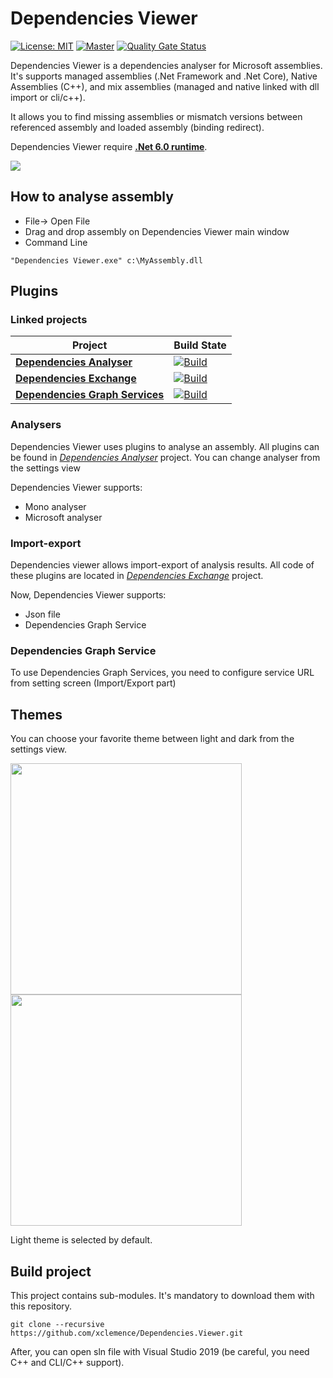 # Dependencies Viewer

[![License: MIT](https://img.shields.io/badge/License-MIT-yellow.svg)](/LICENSE)
[![Master][github-actions-badge]][github-actions]
[![Quality Gate Status][sonar-badge]][sonar-url]

Dependencies Viewer is a dependencies analyser for Microsoft assemblies. It's supports managed assemblies (.Net Framework and .Net Core), Native Assemblies (C++), and mix assemblies (managed and native linked with dll import or cli/c++).

It allows you to find missing assemblies or mismatch versions between referenced assembly and loaded assembly (binding redirect).

Dependencies Viewer require [**.Net 6.0 runtime**](https://dotnet.microsoft.com/download/dotnet/6.0).

<img src="doc/images/viewer-dark.png"/>

## How to analyse assembly 
- File-> Open File
- Drag and drop assembly on Dependencies Viewer main window
- Command Line 
```
"Dependencies Viewer.exe" c:\MyAssembly.dll
```

## Plugins

### Linked projects
|        Project                                        |                Build State                                | 
| ----------------------------------------------------- | --------------------------------------------------------- | 
| [**Dependencies Analyser**][analyser-url]             |      [![Build][analyser-badge]][analyser-url]             | 
| [**Dependencies Exchange**][exchange-url]             |      [![Build][exchange-badge]][exchange-url]             | 
| [**Dependencies Graph Services**][graph-service-url]  |      [![Build][graph-service-badge]][graph-service-url]   | 

### Analysers

Dependencies Viewer uses plugins to analyse an assembly. All plugins can be found in [*Dependencies Analyser*][analyser-url] project. You can change analyser from the settings view

Dependencies Viewer supports:
- Mono analyser
- Microsoft analyser

### Import-export 

Dependencies viewer allows import-export of analysis results. All code of these plugins are located in [*Dependencies Exchange*][exchange-url] project.

Now, Dependencies Viewer supports:
- Json file
- Dependencies Graph Service

### Dependencies Graph Service

To use Dependencies Graph Services, you need to configure service URL from setting screen (Import/Export part)

## Themes
You can choose your favorite theme between light and dark from the settings view.

<img src="doc/images/viewer-light.png" width="370"/>  <img src="doc/images/viewer-dark.png" width="370"/>

Light theme is selected by default.

## Build project

This project contains sub-modules. It's mandatory to download them with this repository.

```
git clone --recursive https://github.com/xclemence/Dependencies.Viewer.git
```

After, you can open sln file with Visual Studio 2019 (be careful, you need C++ and CLI/C++ support).

[github-actions]:                  https://github.com/xclemence/Dependencies.Viewer/actions
[github-actions-badge]:            https://github.com/xclemence/Dependencies.Viewer/workflows/Master/badge.svg?branch=master

[sonar-badge]:                     https://sonarcloud.io/api/project_badges/measure?project=xclemence_Dependencies.Viewer&metric=alert_status
[sonar-url]:                       https://sonarcloud.io/dashboard?id=xclemence_Dependencies.Viewer

[graph-service-url]:               https://github.com/xclemence/Dependencies-graph-services
[graph-service-badge]:             https://github.com/xclemence/Dependencies-graph-services/workflows/Build/badge.svg?branch=master

[analyser-badge]:                  https://github.com/xclemence/Dependencies.Viewer/workflows/Ms%20Build/badge.svg
[analyser-url]:                    https://github.com/xclemence/Dependencies.Viewer

[exchange-badge]:                  https://github.com/xclemence/Dependencies.Exchange/workflows/WPF%20.NET%20Core/badge.svg?branch=master
[exchange-url]:                    https://github.com/xclemence/Dependencies.Exchange
